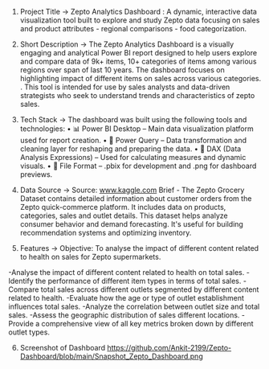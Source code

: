 1. Project Title
-> Zepto Analytics Dashboard : A dynamic, interactive data visualization tool built to explore and study Zepto data focusing on sales and product attributes - regional comparisons - food categorization.

2. Short Description
-> The Zepto Analytics Dashboard is a visually engaging and analytical Power BI report designed to help users explore and compare data of 9k+ items, 10+ categories of items among various regions over span of last 10 years.
The dashboard focuses on highlighting impact of different items on sales across various categories.
. This tool is intended for use by sales analysts and data-driven strategists who seek to understand trends and characteristics of zepto sales.

3. Tech Stack
-> The dashboard was built using the following tools and technologies:
• 📊 Power BI Desktop – Main data visualization platform used for report creation.
• 📂 Power Query – Data transformation and cleaning layer for reshaping and preparing the data.
• 🧠 DAX (Data Analysis Expressions) – Used for calculating measures and dynamic visuals.
• 📁 File Format – .pbix for development and .png for dashboard previews.

4. Data Source
-> Source: www.kaggle.com
Brief - The Zepto Grocery Dataset contains detailed information about customer orders from the Zepto quick-commerce platform. It includes data on products, categories, sales and outlet details. This dataset helps analyze consumer behavior and demand forecasting. It's useful for building recommendation systems and optimizing inventory.

5. Features 
-> Objective: To analyse the impact of different content related to health on sales for Zepto supermarkets.
   
-Analyse the impact of different content related to health on total sales.
-Identify the performance of different item types in terms of total sales.
-Compare total sales across different outlets segmented by different content related to health.
-Evaluate how the age or type of outlet establishment influences total sales.
-Analyze the correlation between outlet size and total sales.
-Assess the geographic distribution of sales different locations.
-Provide a comprehensive view of all key metrics broken down by different outlet types.

6. Screenshot of Dashboard
https://github.com/Ankit-2199/Zepto-Dashboard/blob/main/Snapshot_Zepto_Dashboard.png

